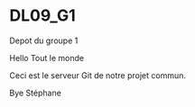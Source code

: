 DL09_G1
=======

Depot du groupe 1


Hello Tout le monde

Ceci est le serveur Git de notre projet commun.

Bye
Stéphane